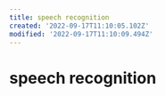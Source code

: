 ```yaml
---
title: speech recognition
created: '2022-09-17T11:10:05.102Z'
modified: '2022-09-17T11:10:09.494Z'
---
```


# speech recognition


